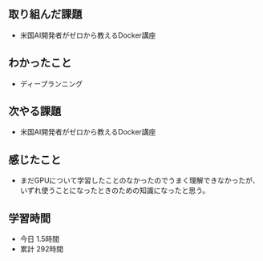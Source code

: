 ## 取り組んだ課題
- 米国AI開発者がゼロから教えるDocker講座
## わかったこと
- ディープランニング
## 次やる課題
- 米国AI開発者がゼロから教えるDocker講座
## 感じたこと
- まだGPUについて学習したことのなかったのでうまく理解できなかったが、いずれ使うことになったときのための知識になったと思う。
## 学習時間
- 今日 1.5時間
- 累計 292時間
